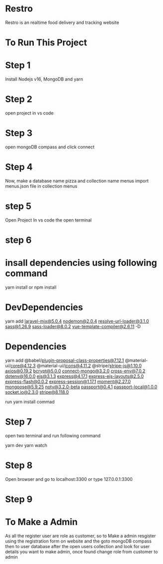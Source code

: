 # Restro
Restro is an realtime food delivery and tracking website
# To Run This Project

# Step 1
Install Nodejs v16, MongoDB and yarn 

# Step 2
open project in vs code

# Step 3
open mongoDB compass and click connect

# Step 4
Now, make a database name pizza and collection name menus
import menus.json file in collection menus

# step 5
Open Project In vs code the open terminal 

# step 6
# insall dependencies using following command

yarn install or npm install

# DevDependencies

yarn add laravel-mix@5.0.4 nodemon@2.0.4 resolve-url-loader@3.1.0 sass@1.26.9 sass-loader@8.0.2 vue-template-compiler@2.6.11 -D

# Dependencies

yarn add @babel/plugin-proposal-class-properties@7.12.1 @material-ui/core@4.12.3 @material-ui/icons@4.11.2 @stripe/stripe-js@1.10.0 axios@0.19.2 bcrypt@5.0.0 connect-mongo@3.2.0 cross-env@7.0.2 dotenv@16.0.0 ejs@3.1.3 express@4.17.1 express-ejs-layouts@2.5.0 express-flash@0.0.2 express-session@1.17.1 moment@2.27.0 mongoose@5.9.25 noty@3.2.0-beta passport@0.4.1 passport-local@1.0.0 socket.io@2.3.0 stripe@8.118.0

run yarn install commad

# Step 7
open two terminal and run following command

yarn dev
yarn watch

# Step 8 
Open browser and go to localhost:3300 or type 127.0.0.1:3300

# Step 9

# To Make a Admin
As all the register user are role as customer, so to Make a admin resgister using the registration form on website and the goto mongoDB compass then to user database after the open users collection and look for user details you want to make admin, once found change role from customer to admin
